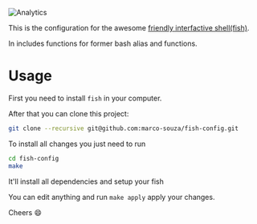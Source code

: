 ![Analytics](https://ga-beacon.appspot.com/UA-27986795-3/fish-config/readme?pixel)

This is the configuration for the awesome [friendly interfactive shell(fish)]( https://github.com/fish-shell/fish-shell).

In includes functions for former bash alias and functions.

# Usage

First you need to install `fish` in your computer.

After that you can clone this project:
```sh
git clone --recursive git@github.com:marco-souza/fish-config.git
```

To install all changes you just need to run
```sh
cd fish-config
make
```
It'll install all dependencies and setup your fish

You can edit anything and run `make apply` apply your changes.


Cheers :smile:
